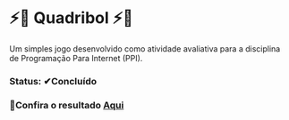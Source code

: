# ⚡🧙 Quadribol ⚡🧙

Um simples jogo desenvolvido como atividade avaliativa para a disciplina de Programação Para Internet (PPI).

<h3>Status: ✔Concluído</h3>

<div>
  <h3>📌Confira o resultado <a href="https://quadribol-game.netlify.app/">Aqui </a></h3>
</div>
